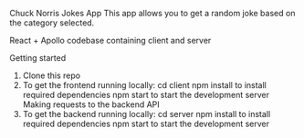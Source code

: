 Chuck Norris Jokes App
This app allows you to get a random joke based on the category selected.

React + Apollo codebase containing client and server

Getting started

1. Clone this repo
2. To get the frontend running locally:
   cd client
   npm install to install required dependencies
   npm start to start the development server
   Making requests to the backend API
3. To get the backend running locally:
   cd server
   npm install to install required dependencies
   npm start to start the development server
